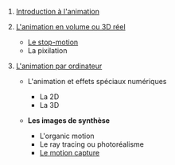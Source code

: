 1. [Introduction à l'animation](animation3d/index.md)

1. [L'animation en volume ou 3D réel](animation3d/envolume.md)

    - [Le stop-motion](animation3d/stopmotion.md)
    - La pixilation
    
2. [L'animation par ordinateur](animation/3/parordinateur.md)

    - L'animation et effets spéciaux numériques
    
        * La 2D
        * La 3D
        
    - **Les images de synthèse**
    
        * L'organic motion
        * Le ray tracing ou photoréalisme
        * [Le motion capture](3.2.3/motioncapture.md)
